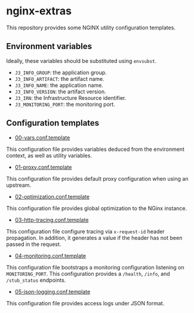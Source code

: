 # nginx-extras

This repository provides some NGINX utility configuration templates.

## Environment variables

Ideally, these variables should be substituted using `envsubst`.

- `J3_INFO_GROUP`: the application group.
- `J3_INFO_ARTIFACT`: the artifact name.
- `J3_INFO_NAME`: the application name.
- `J3_INFO_VERSION`: the artifact version.
- `J3_IRN`: the Infrastructure Resource identifier.
- `J3_MONITORING_PORT`: the monitoring port.

## Configuration templates

- [00-vars.conf.template](./src/main/dist/templates/00-vars.conf.template)

This configuration file provides variables deduced from the environment context, as well as utility variables.

- [01-proxy.conf.template](./src/main/dist/templates/01-proxy.conf.template)

This configuration file provides default proxy configuration when using an upstream.

- [02-optimization.conf.template](./src/main/dist/templates/02-optimization.conf.template)

This configuration file provides global optimization to the NGinx instance.

- [03-http-tracing.conf.template](./src/main/dist/templates/03-http-tracing.conf.template)

This configuration file configure tracing via `x-request-id` header propagation.
In addition, it generates a value if the header has not been passed in the request.

- [04-monitoring.conf.template](./src/main/dist/templates/04-monitoring.conf.template)

This configuration file bootstraps a monitoring configuration listening on `MONITORING_PORT`.
This configuration provides a `/health`, `/info`, and `/stub_status` endpoints.

- [05-json-logging.conf.template](./src/main/dist/templates/05-json-logging.conf.template)

This configuration file provides access logs under JSON format.
